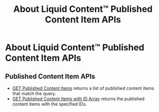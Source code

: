 ﻿---
uid: about-structured-content-published-content-item-apis
locale: en
title: About Liquid Content™ Published Content Item APIs
dnneditions: 
dnnversion: 09.02.00
related-topics: about-structured-content-content-type-apis,about-structured-content-content-item-apis,about-structured-content-api-get-responses,about-structured-content-api-post-put-type-fields,creating-apps-that-use-microservices
---

# About Liquid Content™ Published Content Item APIs

## Published Content Item APIs

*   [GET Published Content Items](xref:api-publishedcontentitems-get) returns a list of published content items that match the query.
*   [GET Published Content Items with ID Array](xref:api-publishedcontentitems-getbyids-get) returns the published content items with the specified IDs.
